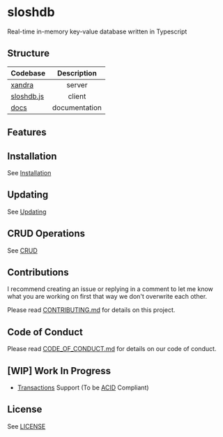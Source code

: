 # sloshdb
Real-time in-memory key-value database written in Typescript

## Structure

| Codebase                 |  Description  |
| :----------------------- | :-----------: |
| [xandra](xandra)         |    server     |
| [sloshdb.js](sloshdb.js) |    client     |
| [docs](docs)             | documentation |

## Features

## Installation

See [Installation](docs/Installation.md)

## Updating

See [Updating](docs/Updating.md)

## CRUD Operations

See [CRUD](docs/CRUD.md)

## Contributions

I recommend creating an issue or replying in a comment to let me know what you are working on first that way we don't overwrite each other.

Please read [CONTRIBUTING.md](docs/CONTRIBUTING.md) for details on this project.

## Code of Conduct

Please read [CODE_OF_CONDUCT.md](docs/CODE_OF_CONDUCT.md) for details on our code of conduct.

## [WIP] Work In Progress
- [Transactions](https://en.wikipedia.org/wiki/Database_transaction) Support (To be [ACID](https://en.wikipedia.org/wiki/ACID) Compliant)

## License
See [LICENSE](LICENSE)